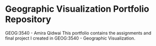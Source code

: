 # Geographic Visualization Portfolio Repository 
GEOG:3540 - Amira Qidwai
This portfolio contains the assignments and final project I created in GEOG:3540 - Geographic Visualization. 
